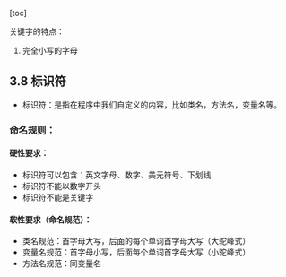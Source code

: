[toc]

关键字的特点：

1. 完全小写的字母

## 3.8 标识符

- 标识符：是指在程序中我们自定义的内容，比如类名，方法名，变量名等。

### 命名规则：
#### 硬性要求：

- 标识符可以包含：英文字母、数字、美元符号、下划线
- 标识符不能以数字开头
- 标识符不能是关键字

#### 软性要求（命名规范）：

- 类名规范：首字母大写，后面的每个单词首字母大写（大驼峰式）
- 变量名规范：首字母小写，后面每个单词首字母大写（小驼峰式）
- 方法名规范：同变量名

